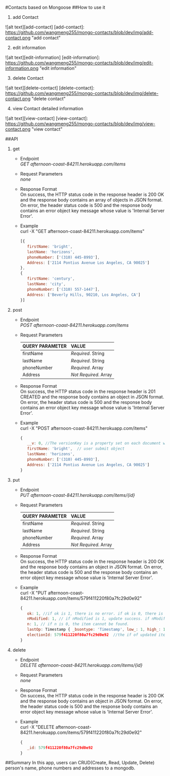 #Contacts based on Mongoose
##How to use it

1.  add Contact  

![alt text][add-contact]
[add-contact]: https://github.com/wangmeng255/mongo-contacts/blob/dev/img/add-contact.png "add contact"

2.  edit information  

![alt text][edit-information]
[edit-information]: https://github.com/wangmeng255/mongo-contacts/blob/dev/img/edit-information.png "edit information"

3.  delete Contact  

![alt text][delete-contact]
[delete-contact]: https://github.com/wangmeng255/mongo-contacts/blob/dev/img/delete-contact.png "delete contact"

4.  view Contact detailed information  

![alt text][view-contact]
[view-contact]: https://github.com/wangmeng255/mongo-contacts/blob/dev/img/view-contact.png "view contact"

##API
1.  get
    * Endpoint  
      _GET afternoon-coast-84211.herokuapp.com/items_
    * Request Parameters  
      _none_
    * Response Format  
      On success, the HTTP status code in the response header is 200 OK and the response body contains an array of objects in JSON format. On error, the header status code is 500 and the response body contains an error object key message whose value is 'Internal Server Error'.
    * Example  
      curl -X "GET afternoon-coast-84211.herokuapp.com/items"  

      ```javascript
      [{  
         firstName: 'bright',  
         lastName: 'horizons',  
         phoneNumber: ['(310) 445-8993'],    
         Address: ['2114 Pontius Avenue Los Angeles, CA 90025']  
      },
      {
         firstName: 'century', 
         lastName: 'city', 
         phoneNumber: ['(310) 557-1447'], 
         Address: ['Beverly Hills, 90210, Los Angeles, CA']
      }]
      ```
      
2.  post
    * Endpoint  
      _POST afternoon-coast-84211.herokuapp.com/items_
    * Request Parameters  
    
      QUERY PARAMETER | VALUE
      --------------- | -----
      firstName | _Required_. String
      lastName | _Required_. String
      phoneNumber| _Required_. Array
      Address | _Not Required_. Array

    * Response Format  
      On success, the HTTP status code in the response header is 201 CREATED and the response body contains an object in JSON format. On error, the header status code is 500 and the response body contains an error object key message whose value is 'Internal Server Error'.
    * Example  
      curl -X "POST afternoon-coast-84211.herokuapp.com/items"  
      
      ```javascript
      {  
         __v: 0, //The versionKey is a property set on each document when first created by Mongoose. This keys value contains the internal revision of the document.
         firstName: 'bright',  // user submit object
         lastName: 'horizons',  
         phoneNumber: ['(310) 445-8993'],    
         Address: ['2114 Pontius Avenue Los Angeles, CA 90025']  
      }
      ```
      
3.  put
    * Endpoint  
      _PUT afternoon-coast-84211.herokuapp.com/items/{id}_
    * Request Parameters  
    
      QUERY PARAMETER | VALUE
      --------------- | -----
      firstName | _Required_. String
      lastName | _Required_. String
      phoneNumber| _Required_. Array
      Address | _Not Required_. Array

    * Response Format  
      On success, the HTTP status code in the response header is 200 OK and the response body contains an object in JSON format. On error, the header status code is 500 and the response body contains an error object key message whose value is 'Internal Server Error'.
    * Example  
      curl -X "PUT afternoon-coast-84211.herokuapp.com/items/579f411220f80a7fc29d0e92"  
      
      ```javascript
      { 
         ok: 1, //if ok is 1, there is no error. if ok is 0, there is an error
         nModified: 1, // if nModified is 1, update success. if nModified is 0, updata fail
         n: 1, // if n is 0, the item cannot be found.
         lastOp: Timestamp { _bsontype: 'Timestamp', low_: 1, high_: 1473355882 }, //lastOp is the optime timestamp in the oplog of the change. bsontype is definition is here (https://docs.mongodb.com/manual/reference/bson-types/)
         electionId: 579f411220f80a7fc29d0e92  //the if of updated item 
      }
      ```
      
4.  delete
    * Endpoint  
      _DELETE afternoon-coast-84211.herokuapp.com/items/{id}_
    * Request Parameters  
      _none_
    * Response Format  
      On success, the HTTP status code in the response header is 200 OK and the response body contains an object in JSON format. On error, the header status code is 500 and the response body contains an error object key message whose value is 'Internal Server Error'.
    * Example  
      curl -X "DELETE afternoon-coast-84211.herokuapp.com/items/579f411220f80a7fc29d0e92"  
      
      ```javascript
      {
         _id: 579f411220f80a7fc29d0e92
      }
      ```
      
##Summary 
In this app, users can CRUD(Create, Read, Update, Delete) person's name, phone numbers and addresses to a mongodb.
